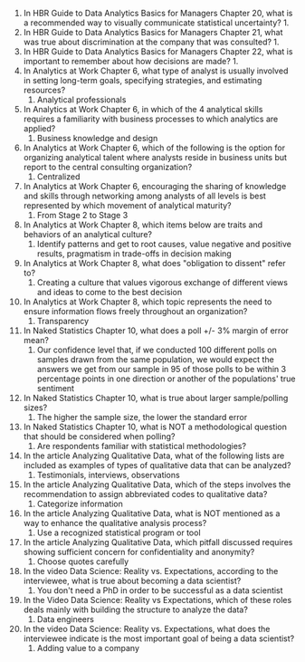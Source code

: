 1. In HBR Guide to Data Analytics Basics for Managers Chapter 20, what is a recommended way to visually communicate statistical uncertainty?
	1. 
2. In HBR Guide to Data Analytics Basics for Managers Chapter 21, what was true about discrimination at the company that was consulted?
	1. 
3. In HBR Guide to Data Analytics Basics for Managers Chapter 22, what is important to remember about how decisions are made?
	1. 
4. In Analytics at Work Chapter 6, what type of analyst is usually involved in setting long-term goals, specifying strategies, and estimating resources?
	1. Analytical professionals
5. In Analytics at Work Chapter 6, in which of the 4 analytical skills requires a familiarity with business processes to which analytics are applied?
	1. Business knowledge and design
6. In Analytics at Work Chapter 6, which of the following is the option for organizing analytical talent where analysts reside in business units but report to the central consulting organization?
	1. Centralized
7. In Analytics at Work Chapter 6, encouraging the sharing of knowledge and skills through networking among analysts of all levels is best represented by which movement of analytical maturity?
	1. From Stage 2 to Stage 3
8. In Analytics at Work Chapter 8, which items below are traits and behaviors of an analytical culture?
	1. Identify patterns and get to root causes, value negative and positive results, pragmatism in trade-offs in decision making
9. In Analytics at Work Chapter 8, what does "obligation to dissent" refer to?
	1. Creating a culture that values vigorous exchange of different views and ideas to come to the best decision
10. In Analytics at Work Chapter 8, which topic represents the need to ensure information flows freely throughout an organization?
	1. Transparency
11. In Naked Statistics Chapter 10, what does a poll +/- 3% margin of error mean?
	1. Our confidence level that, if we conducted 100 different polls on samples drawn from the same population, we would expect the answers we get from our sample in 95 of those polls to be within 3 percentage points in one direction or another of the populations' true sentiment
12. In Naked Statistics Chapter 10, what is true about larger sample/polling sizes?
	1. The higher the sample size, the lower the standard error
13. In Naked Statistics Chapter 10, what is NOT a methodological question that should be considered when polling?
	1. Are respondents familiar with statistical methodologies?
14. In the article Analyzing Qualitative Data, what of the following lists are included as examples of types of qualitative data that can be analyzed?
	1. Testimonials, interviews, observations
15. In the article Analyzing Qualitative Data, which of the steps involves the recommendation to assign abbreviated codes to qualitative data?
	1. Categorize information
16. In the article Analyzing Qualitative Data, what is NOT mentioned as a way to enhance the qualitative analysis process?
	1. Use a recognized statistical program or tool
17. In the article Analyzing Qualitative Data, which pitfall discussed requires showing sufficient concern for confidentiality and anonymity?
	1. Choose quotes carefully
18. In the video Data Science: Reality vs. Expectations, according to the interviewee, what is true about becoming a data scientist?
	1. You don't need a PhD in order to be successful as a data scientist
19. In the Video Data Science: Reality vs Expectations, which of these roles deals mainly with building the structure to analyze the data?
	1. Data engineers
20. In the video Data Science: Reality vs. Expectations, what does the interviewee indicate is the most important goal of being a data scientist?
	1. Adding value to a company